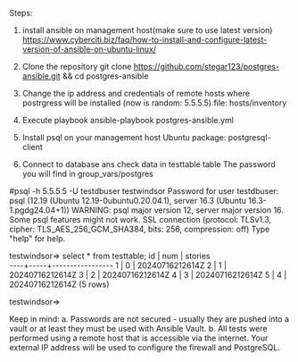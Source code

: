 Steps:

1. install ansible on management host(make sure to use latest version)
  https://www.cyberciti.biz/faq/how-to-install-and-configure-latest-version-of-ansible-on-ubuntu-linux/    

2. Clone the repository
  git clone https://github.com/stegar123/postgres-ansible.git && cd postgres-ansible

3. Change the ip address and credentials of remote hosts where postrgress will be installed (now is random: 5.5.5.5)
   file: hosts/inventory

4. Execute playbook
   ansible-playbook postgres-ansible.yml 

5. Install psql on your management host
   Ubuntu package: postgresql-client
   
7. Connect to database ans check data in testtable table 
   The password you will find in group_vars/postgres
  
#psql -h 5.5.5.5  -U testdbuser testwindsor 
Password for user testdbuser: 
psql (12.19 (Ubuntu 12.19-0ubuntu0.20.04.1), server 16.3 (Ubuntu 16.3-1.pgdg24.04+1))
WARNING: psql major version 12, server major version 16.
         Some psql features might not work.
SSL connection (protocol: TLSv1.3, cipher: TLS_AES_256_GCM_SHA384, bits: 256, compression: off)
Type "help" for help.

testwindsor=> select * from testtable;
 id | num |     stories     
----+-----+-----------------
  1 |   0 | 20240716212614Z
  2 |   1 | 20240716212614Z
  3 |   2 | 20240716212614Z
  4 |   3 | 20240716212614Z
  5 |   4 | 20240716212614Z
(5 rows)

testwindsor=> 
 
Keep in mind:
 a. Passwords are not secured - usually they are pushed into a vault or at least they must be used with Ansible Vault.
 b. All tests were performed using a remote host that is accessible via the internet. Your external IP address will be used to configure the firewall and PostgreSQL.

